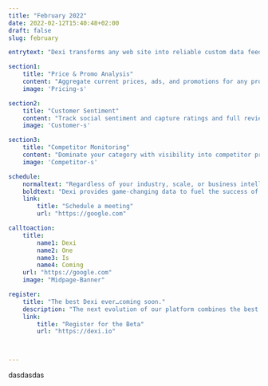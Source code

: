 ```yaml
---
title: "February 2022"
date: 2022-02-12T15:40:48+02:00
draft: false
slug: february

entrytext: "Dexi transforms any web site into reliable custom data feeds to power winning digital strategies. Here are some of the most common (and most powerful) Dexi use cases taking shape so far in 2022"

section1:
    title: "Price & Promo Analysis"
    content: "Aggregate current prices, ads, and promotions for any product, in any category, on any website."
    image: 'Pricing-s'

section2:
    title: "Customer Sentiment"
    content: "Track social sentiment and capture ratings and full review text from every online source."
    image: 'Customer-s'

section3:
    title: "Competitor Monitoring"
    content: "Dominate your category with visibility into competitor pricing, marketing activities, LBA, and more."
    image: 'Competitor-s'

schedule: 
    normaltext: "Regardless of your industry, scale, or business intelligence ecosystem"
    boldtext: "Dexi provides game-changing data to fuel the success of your next project."
    link:
        title: "Schedule a meeting"
        url: "https://google.com"

calltoaction:
    title:
        name1: Dexi
        name2: One
        name3: Is
        name4: Coming 
    url: "https://google.com"
    image: "Midpage-Banner"

register:
    title: "The best Dexi ever…coming soon."
    description: "The next evolution of our platform combines the best of Mozenda and Dexi. It’s the most powerful web data automation tool on Planet Earth."
    link:
        title: "Register for the Beta"
        url: "https://dexi.io"



---
```



dasdasdas

